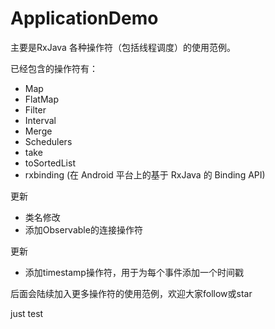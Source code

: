 # ApplicationDemo

主要是RxJava 各种操作符（包括线程调度）的使用范例。

已经包含的操作符有：
- Map
- FlatMap
- Filter
- Interval
- Merge
- Schedulers
- take
- toSortedList
- rxbinding (在 Android 平台上的基于 RxJava 的 Binding API)

更新

- 类名修改
- 添加Observable的连接操作符

更新

- 添加timestamp操作符，用于为每个事件添加一个时间戳

后面会陆续加入更多操作符的使用范例，欢迎大家follow或star

just test
